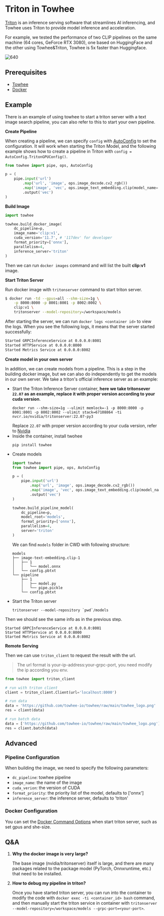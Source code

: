 # Triton in Towhee

[Triton](https://github.com/triton-inference-server) is an inference serving software that streamlines AI inferencing, and Towhee uses Triton to provide model inference and acceleration. 

For example, we tested the performance of two CLIP pipelines on the same machine (64 cores, GeForce RTX 3080), one based on HuggingFace and the other using Towhee&Triton, Towhee is 5x faster than Huggingface.

![640](./qps.png)

## Prerequisites

- [Towhee](https://github.com/towhee-io/towhee)
- [Docker](https://docs.docker.com/engine/install/)

## Example

There is an example of using towhee to start a triton server with a text image search pipeline, you can also refer to this to start your own pipeline.

**Create Pipeline**

When creating a pipeline, we can specify `config` with [AutoConfig](/05-API%20Reference/02-AutoConfig%20API/TritonGPUConfig/) to set the configuration. It will work when starting the Triton Model, and the following example shows how to create a pipeline in Triton with `config = AutoConfig.TritonGPUConfig()`.

```Python
from towhee import pipe, ops, AutoConfig

p = (
    pipe.input('url')
        .map('url', 'image', ops.image_decode.cv2_rgb())
        .map('image', 'vec', ops.image_text_embedding.clip(model_name='clip_vit_base_patch16', modality='image'), config=AutoConfig.TritonGPUConfig())
        .output('vec')
)
```

**Build Image**
```python
import towhee

towhee.build_docker_image(
    dc_pipeline=p,
    image_name='clip:v1',
    cuda_version='11.7', # '117dev' for developer
    format_priority=['onnx'],
    parallelism=4,
    inference_server='triton'
)
```

Then we can run `docker images` command and will list the built **clip:v1** image.

**Start Triton Server**

Run docker image with `tritonserver` command to start triton server.

```Bash
$ docker run -td --gpus=all --shm-size=1g \
    -p 8000:8000 -p 8001:8001 -p 8002:8002 \
    clip:v1 \
    tritonserver --model-repository=/workspace/models
```

After starting the server, we can run `docker logs <container id>` to view the logs. When you see the following logs, it means that the server started successfully:

```bash
Started GRPCInferenceService at 0.0.0.0:8001
Started HTTPService at 0.0.0.0:8000
Started Metrics Service at 0.0.0.0:8002
```

**Create model in your own server**

In addition, we can create models from a pipeline. This is a step in the building docker image, but we can also do independently to get the models in our own server. We take a triton's official inference server as an example:

- Start the Triton Inference Server container, **here we take tritonsever `22.07` as an example, replace it with proper version according to your cuda version**. 
    ```shell
    docker run --shm-size=1g --ulimit memlock=-1 -p 8000:8000 -p 8001:8001 -p 8002:8002 --ulimit stack=67108864 -ti nvcr.io/nvidia/tritonserver:22.07-py3
    ```
    Replace `22.07` with proper version according to your cuda version, refer to [Nvidia](https://docs.nvidia.com/deeplearning/frameworks/support-matrix/index.html)
- Inside the container, install twohee
    ```shell
    pip install towhee
    ```
- Create models
    ```python
    import towhee
    from towhee import pipe, ops, AutoConfig

    p = (
        pipe.input('url')
            .map('url', 'image', ops.image_decode.cv2_rgb())
            .map('image', 'vec', ops.image_text_embedding.clip(model_name='clip_vit_base_patch16', modality='image'), config=AutoConfig.TritonGPUConfig())
            .output('vec')
    )

    towhee.build_pipeline_model(
        dc_pipeline=p,
        model_root='models',
        format_priority=['onnx'],
        parallelism=4,
        server='triton'
    )
    ```
    We can find `models` folder in CWD with following structure:
    ```shell
    models
    ├── image-text-embedding.clip-1
    │   ├── 1
    │   │   └── model.onnx
    │   └── config.pbtxt
    └── pipeline
        ├── 1
        │   ├── model.py
        │   └── pipe.pickle
        └── config.pbtxt
    ```
- Start the Triton server
    ```shell
    tritonserver --model-repository `pwd`/models
    ```
Then we should see the same info as in the previous step.
```shell
Started GRPCInferenceService at 0.0.0.0:8001
Started HTTPService at 0.0.0.0:8000
Started Metrics Service at 0.0.0.0:8002
```

**Remote Serving**

Then we can use `triton_client` to request the result with the url.

> The url format is your-ip-address:your-grpc-port, you need modify the ip according you env.

```Python
from towhee import triton_client

# run with triton client
client = triton_client.Client(url='localhost:8000')

# run data
data = 'https://github.com/towhee-io/towhee/raw/main/towhee_logo.png'
res = client(data)

# run batch data
data = ['https://github.com/towhee-io/towhee/raw/main/towhee_logo.png'] * 3
res = client.batch(data)
```

## Advanced

### Pipeline Configuration

When building the image, we need to specify the following parameters:

- `dc_pipeline`: towhee pipeline
- `image_name`: the name of the image
- `cuda_verion`: the version of CUDA
- `format_priority`: the priority list of the model, defaults to ['onnx']
- `inference_server`: the inference server, defaults to 'triton'

### Docker Configuration

You can set the [Docker Command Options](https://docs.docker.com/engine/reference/commandline/run/) when start triton server, such as set gpus and she-size.

## Q&A

1. **Why the docker image is very large?**

   The base image (nvidia/tritonserver) itself is large, and there are many packages related to the package model (PyTorch, Onnxruntime, etc.) that need to be installed.

2. **How to debug my pipeline in triton?**

   Once you have started triton server, you can run into the container to modify the code with `docker exec -ti <container_id> bash` command, and then manually start the triton service in container with `tritonserver --model-repository=/workspace/models --grpc-port=<your-port>`.
